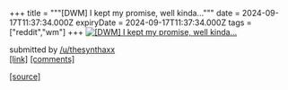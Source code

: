 +++
title = """[DWM] I kept my promise, well kinda..."""
date = 2024-09-17T11:37:34.000Z
expiryDate = 2024-09-17T11:37:34.000Z
tags = ["reddit","wm"]
+++
[![[DWM] I kept my promise, well kinda...](https://preview.redd.it/s5gdxal4wcpd1.png?width=640&crop=smart&auto=webp&s=6229f563a569f0e9ebc135f102167575da32e4cb "[DWM] I kept my promise, well kinda...")](https://www.reddit.com/r/unixporn/comments/1fiwud0/dwm_i_kept_my_promise_well_kinda/)

submitted by [/u/thesynthaxx](https://www.reddit.com/user/thesynthaxx)  
[\[link\]](https://i.redd.it/s5gdxal4wcpd1.png) [\[comments\]](https://www.reddit.com/r/unixporn/comments/1fiwud0/dwm_i_kept_my_promise_well_kinda/)

[[source]](https://www.reddit.com/r/unixporn/comments/1fiwud0/dwm_i_kept_my_promise_well_kinda/)
